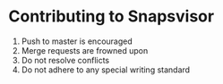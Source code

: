 # Contributing to Snapsvisor
1. Push to master is encouraged
2. Merge requests are frowned upon
3. Do not resolve conflicts
4. Do not adhere to any special writing standard
